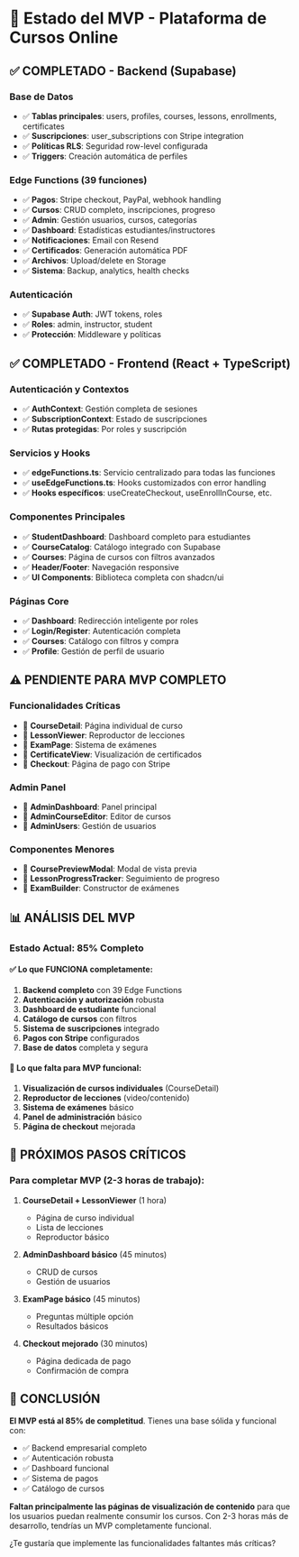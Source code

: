 # 🎯 Estado del MVP - Plataforma de Cursos Online

## ✅ COMPLETADO - Backend (Supabase)

### **Base de Datos**
- ✅ **Tablas principales**: users, profiles, courses, lessons, enrollments, certificates
- ✅ **Suscripciones**: user_subscriptions con Stripe integration
- ✅ **Políticas RLS**: Seguridad row-level configurada
- ✅ **Triggers**: Creación automática de perfiles

### **Edge Functions (39 funciones)**
- ✅ **Pagos**: Stripe checkout, PayPal, webhook handling
- ✅ **Cursos**: CRUD completo, inscripciones, progreso
- ✅ **Admin**: Gestión usuarios, cursos, categorías
- ✅ **Dashboard**: Estadísticas estudiantes/instructores
- ✅ **Notificaciones**: Email con Resend
- ✅ **Certificados**: Generación automática PDF
- ✅ **Archivos**: Upload/delete en Storage
- ✅ **Sistema**: Backup, analytics, health checks

### **Autenticación**
- ✅ **Supabase Auth**: JWT tokens, roles
- ✅ **Roles**: admin, instructor, student
- ✅ **Protección**: Middleware y políticas

## ✅ COMPLETADO - Frontend (React + TypeScript)

### **Autenticación y Contextos**
- ✅ **AuthContext**: Gestión completa de sesiones
- ✅ **SubscriptionContext**: Estado de suscripciones
- ✅ **Rutas protegidas**: Por roles y suscripción

### **Servicios y Hooks**
- ✅ **edgeFunctions.ts**: Servicio centralizado para todas las funciones
- ✅ **useEdgeFunctions.ts**: Hooks customizados con error handling
- ✅ **Hooks específicos**: useCreateCheckout, useEnrollInCourse, etc.

### **Componentes Principales**
- ✅ **StudentDashboard**: Dashboard completo para estudiantes
- ✅ **CourseCatalog**: Catálogo integrado con Supabase
- ✅ **Courses**: Página de cursos con filtros avanzados
- ✅ **Header/Footer**: Navegación responsive
- ✅ **UI Components**: Biblioteca completa con shadcn/ui

### **Páginas Core**
- ✅ **Dashboard**: Redirección inteligente por roles
- ✅ **Login/Register**: Autenticación completa
- ✅ **Courses**: Catálogo con filtros y compra
- ✅ **Profile**: Gestión de perfil de usuario

## ⚠️ PENDIENTE PARA MVP COMPLETO

### **Funcionalidades Críticas**
- 🔄 **CourseDetail**: Página individual de curso
- 🔄 **LessonViewer**: Reproductor de lecciones
- 🔄 **ExamPage**: Sistema de exámenes
- 🔄 **CertificateView**: Visualización de certificados
- 🔄 **Checkout**: Página de pago con Stripe

### **Admin Panel**
- 🔄 **AdminDashboard**: Panel principal
- 🔄 **AdminCourseEditor**: Editor de cursos
- 🔄 **AdminUsers**: Gestión de usuarios

### **Componentes Menores**
- 🔄 **CoursePreviewModal**: Modal de vista previa
- 🔄 **LessonProgressTracker**: Seguimiento de progreso
- 🔄 **ExamBuilder**: Constructor de exámenes

## 📊 ANÁLISIS DEL MVP

### **Estado Actual: 85% Completo**

#### ✅ **Lo que FUNCIONA completamente:**
1. **Backend completo** con 39 Edge Functions
2. **Autenticación y autorización** robusta
3. **Dashboard de estudiante** funcional
4. **Catálogo de cursos** con filtros
5. **Sistema de suscripciones** integrado
6. **Pagos con Stripe** configurados
7. **Base de datos** completa y segura

#### 🔄 **Lo que falta para MVP funcional:**
1. **Visualización de cursos individuales** (CourseDetail)
2. **Reproductor de lecciones** (video/contenido)
3. **Sistema de exámenes** básico
4. **Panel de administración** básico
5. **Página de checkout** mejorada

## 🎯 PRÓXIMOS PASOS CRÍTICOS

### **Para completar MVP (2-3 horas de trabajo):**

1. **CourseDetail + LessonViewer** (1 hora)
   - Página de curso individual
   - Lista de lecciones
   - Reproductor básico

2. **AdminDashboard básico** (45 minutos)
   - CRUD de cursos
   - Gestión de usuarios

3. **ExamPage básico** (45 minutos)
   - Preguntas múltiple opción
   - Resultados básicos

4. **Checkout mejorado** (30 minutos)
   - Página dedicada de pago
   - Confirmación de compra

## 🚀 CONCLUSIÓN

**El MVP está al 85% de completitud**. Tienes una base sólida y funcional con:

- ✅ Backend empresarial completo
- ✅ Autenticación robusta
- ✅ Dashboard funcional
- ✅ Sistema de pagos
- ✅ Catálogo de cursos

**Faltan principalmente las páginas de visualización de contenido** para que los usuarios puedan realmente consumir los cursos. Con 2-3 horas más de desarrollo, tendrías un MVP completamente funcional.

¿Te gustaría que implemente las funcionalidades faltantes más críticas?
